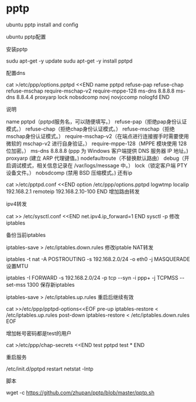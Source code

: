 pptp
====

ubuntu pptp install and config

ubuntu pptp配置

安装pptp

sudu apt-get -y update
sudu apt-get -y install pptpd


配置dns

cat >/etc/ppp/options.pptpd <<END
name pptpd
refuse-pap
refuse-chap
refuse-mschap
require-mschap-v2
require-mppe-128
ms-dns 8.8.8.8
ms-dns 8.8.4.4
proxyarp
lock
nobsdcomp 
novj
novjccomp
nologfd
END

说明

name pptpd（pptpd服务名，可以随便填写。）
refuse-pap（拒绝pap身份认证模式。）
refuse-chap（拒绝chap身份认证模式。）
refuse-mschap（拒绝mschap身份认证模式。）
require-mschap-v2（在端点进行连接握手时需要使用微软的 mschap-v2 进行自身验证。）
require-mppe-128（MPPE 模块使用 128 位加密。）
ms-dns 8.8.8.8 (ppp 为 Windows 客户端提供 DNS 服务器 IP 地址。)
proxyarp (建立 ARP 代理键值。)
nodefaultroute（不替换默认路由）
debug（开启调试模式，相关信息记录在 /var/logs/message 中。）
lock（锁定客户端 PTY 设备文件。）
nobsdcomp (禁用 BSD 压缩模式。)
还有ip

cat >/etc/pptpd.conf <<END
option /etc/ppp/options.pptpd
logwtmp
localip 192.168.2.1
remoteip 192.168.2.10-100
END
增加路由转发

ipv4转发

cat >> /etc/sysctl.conf <<END
net.ipv4.ip_forward=1
END
sysctl -p
修改iptables

备份当前iptables

iptables-save > /etc/iptables.down.rules
修改iptable NAT转发

iptables -t nat -A POSTROUTING -s 192.168.2.0/24 -o eth0 -j MASQUERADE
设置MTU

iptables -I FORWARD -s 192.168.2.0/24 -p tcp --syn -i ppp+ -j TCPMSS --set-mss 1300
保存新iptables

iptables-save > /etc/iptables.up.rules
重启后继续有效

cat >>/etc/ppp/pptpd-options<<EOF
pre-up iptables-restore < /etc/iptables.up.rules
post-down iptables-restore < /etc/iptables.down.rules
EOF


增加帐号密码都是test的用户

cat >/etc/ppp/chap-secrets <<END
test pptpd test *
END

重启服务

/etc/init.d/pptpd restart
netstat -lntp

脚本

wget -c https://github.com/zhupan/pptp/blob/master/pptp.sh

